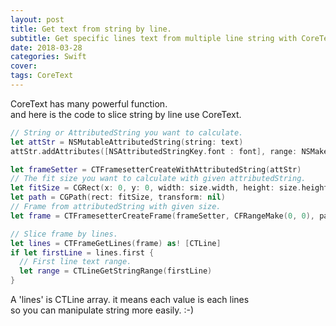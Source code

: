 ```yaml
---
layout: post
title: Get text from string by line.
subtitle: Get specific lines text from multiple line string with CoreText.
date: 2018-03-28
categories: Swift
cover:
tags: CoreText
---
```


CoreText has many powerful function.<br>
and here is the code to slice string by line use CoreText.
<br>
```swift
// String or AttributedString you want to calculate.
let attStr = NSMutableAttributedString(string: text)
attStr.addAttributes([NSAttributedStringKey.font : font], range: NSMakeRange(0, attStr.length))

let frameSetter = CTFramesetterCreateWithAttributedString(attStr)
// The fit size you want to calculate with given attributedString.
let fitSize = CGRect(x: 0, y: 0, width: size.width, height: size.height)
let path = CGPath(rect: fitSize, transform: nil)
// Frame from attributedString with given size.
let frame = CTFramesetterCreateFrame(frameSetter, CFRangeMake(0, 0), path, nil)

// Slice frame by lines.
let lines = CTFrameGetLines(frame) as! [CTLine]
if let firstLine = lines.first {
  // First line text range.
  let range = CTLineGetStringRange(firstLine)
}
```
A 'lines' is CTLine array. it means each value is each lines<br>
so you can manipulate string more easily. :-)
